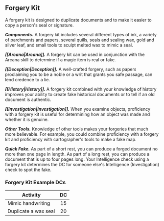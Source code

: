 ## Forgery Kit
A forgery kit is designed to duplicate documents and to make it easier to copy a person's seal or signature.

***Components.*** A forgery kit includes several different types of ink, a variety of parchments and papers, several quills, seals and sealing wax, gold and silver leaf, and small tools to sculpt melted wax to mimic a seal.

***[[Arcana|Arcana]].*** A forgery kit can be used in conjunction with the Arcana skill to determine if a magic item is real or fake.

***[[Deception|Deception]].*** A well-crafted forgery, such as papers proclaiming you to be a noble or a writ that grants you safe passage, can lend credence to a lie.

***[[History|History]].*** A forgery kit combined with your knowledge of history improves your ability to create fake historical documents or to tell if an old document is authentic.

***[[Investigation|Investigation]].*** When you examine objects, proficiency with a forgery kit is useful for determining how an object was made and whether it is genuine.

***Other Tools.*** Knowledge of other tools makes your forgeries that much more believable. For example, you could combine proficiency with a forgery kit and proficiency with cartographer's tools to make a fake map.

***Quick Fake.*** As part of a short rest, you can produce a forged document no more than one page in length. As part of a long rest, you can produce a document that is up to four pages long. Your Intelligence check using a forgery kit determines the DC for someone else's Intelligence (Investigation) check to spot the fake.

### Forgery Kit Example DCs
| Activity | DC |
|---|:---:|
| Mimic handwriting | 15 |
| Duplicate a wax seal | 20 |